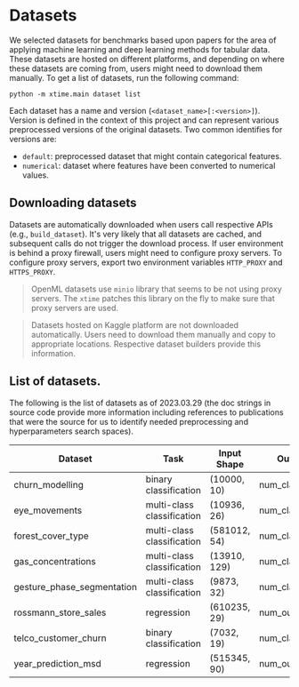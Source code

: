 # Datasets

We selected datasets for benchmarks based upon papers for the area of applying machine learning and deep learning 
methods for tabular data. These datasets are hosted on different platforms, and depending on where these datasets are
coming from, users might need to download them manually. To get a list of datasets, run the following command:

```shell
python -m xtime.main dataset list
```

Each dataset has a name and version (`<dataset_name>[:<version>]`). Version is defined in the context of this project
and can represent various preprocessed versions of the original datasets. Two common identifies for versions are:
- `default`: preprocessed dataset that might contain categorical features.
- `numerical`: dataset where features have been converted to numerical values.

## Downloading datasets
Datasets are automatically downloaded when users call respective APIs (e.g., `build_dataset`). It's very likely that
all datasets are cached, and subsequent calls do not trigger the download process. If user environment is behind a 
proxy firewall, users might need to configure proxy servers. To configure proxy servers, export two environment 
variables `HTTP_PROXY` and `HTTPS_PROXY`. 

> OpenML datasets use `minio` library that seems to be not using proxy servers. The `xtime` patches this library on
> the fly to make sure that proxy servers are used.

> Datasets hosted on Kaggle platform are not downloaded automatically. Users need to download them manually and copy
> to appropriate locations. Respective dataset builders provide this information.
 
 
## List of datasets.
The following is the list of datasets as of 2023.03.29 (the doc strings in source code provide more information 
including references to publications that were the source for us to identify needed preprocessing and hyperparameters 
search spaces).


|          Dataset          | Task                       | Input Shape  | Output        |     Versions |  Source                                                                                               | Download                                                 | 
|---------------------------|----------------------------|--------------|---------------|---------------------|-------------------------------------------------------------------------------------------------------|----------------------------------------------------------|
|      churn_modelling      | binary classification      | (10000, 10)  | num_classes=2 | default, numerical   | [Kaggle](https://www.kaggle.com/datasets/shrutimechlearn/churn-modelling)                             | manual (`~/.cache/kaggle/datasets/shrutime`)             |
|       eye_movements       | multi-class classification | (10936, 26)  | num_classes=3 | default, numerical   | [OpenML](openml.org/d/1044)                                                                           | automatic                                                |
|     forest_cover_type     | multi-class classification | (581012, 54) | num_classes=7 | default, numerical   | [Scikit-Learn](https://scikit-learn.org/stable/modules/generated/sklearn.datasets.fetch_covtype.html) | automatic                                                |
|     gas_concentrations    | multi-class classification | (13910, 129) | num_classes=6 | default, numerical   | [OpenML](openml.org/d/1477)                                                                           | automatic                                                |
| gesture_phase_segmentation| multi-class classification | (9873, 32)   | num_classes=5 | default, numerical   | [OpenML](openml.org/d/4538)                                                                           | automatic                                                |
|    rossmann_store_sales   | regression                 | (610235, 29) | num_outputs=1 | default, numerical   | [Kaggle](https://www.kaggle.com/competitions/rossmann-store-sales)                                    | manual (`~/.cache/kaggle/datasets/rossmann_store_sales`) |
|    telco_customer_churn   | binary classification      | (7032, 19)   | num_classes=2 | default, numerical   | [Kaggle](https://www.kaggle.com/datasets/blastchar/telco-customer-churn)                              | manual (`~/.cache/kaggle/datasets/blastchar`)            |
|    year_prediction_msd    | regression                 | (515345, 90) | num_outputs=1 | default              | [UCI ML Repository](https://archive.ics.uci.edu/ml/datasets/yearpredictionmsd)                        | automatic                                                |

